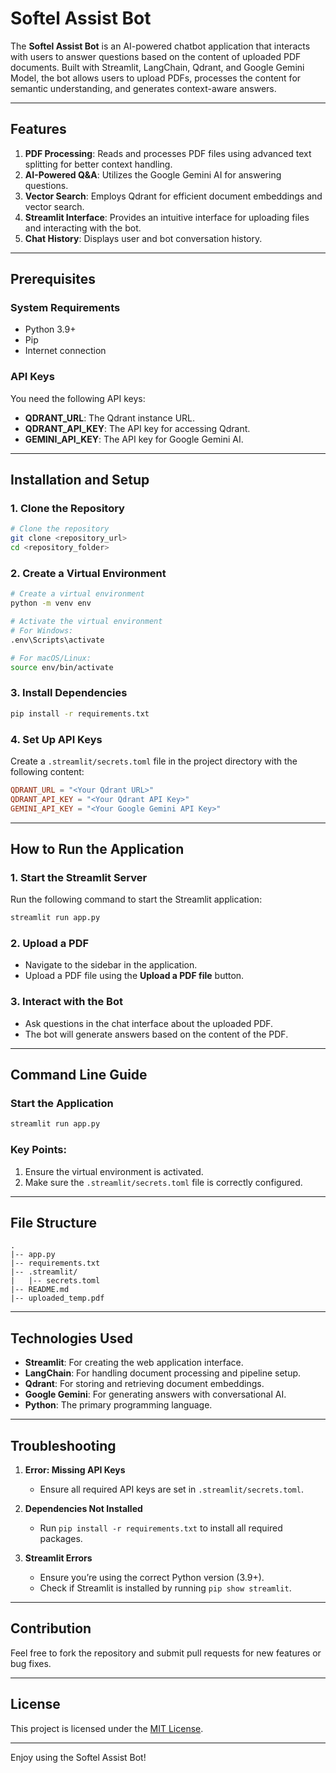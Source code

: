 # Softel Assist Bot

The **Softel Assist Bot** is an AI-powered chatbot application that interacts with users to answer questions based on the content of uploaded PDF documents. Built with Streamlit, LangChain, Qdrant, and Google Gemini Model, the bot allows users to upload PDFs, processes the content for semantic understanding, and generates context-aware answers.

---

## Features

1. **PDF Processing**: Reads and processes PDF files using advanced text splitting for better context handling.
2. **AI-Powered Q&A**: Utilizes the Google Gemini AI for answering questions.
3. **Vector Search**: Employs Qdrant for efficient document embeddings and vector search.
4. **Streamlit Interface**: Provides an intuitive interface for uploading files and interacting with the bot.
5. **Chat History**: Displays user and bot conversation history.

---

## Prerequisites

### System Requirements
- Python 3.9+
- Pip
- Internet connection

### API Keys
You need the following API keys:
- **QDRANT_URL**: The Qdrant instance URL.
- **QDRANT_API_KEY**: The API key for accessing Qdrant.
- **GEMINI_API_KEY**: The API key for Google Gemini AI.

---

## Installation and Setup

### 1. Clone the Repository
```bash
# Clone the repository
git clone <repository_url>
cd <repository_folder>
```

### 2. Create a Virtual Environment
```bash
# Create a virtual environment
python -m venv env

# Activate the virtual environment
# For Windows:
.env\Scripts\activate

# For macOS/Linux:
source env/bin/activate
```

### 3. Install Dependencies
```bash
pip install -r requirements.txt
```

### 4. Set Up API Keys
Create a `.streamlit/secrets.toml` file in the project directory with the following content:
```toml
QDRANT_URL = "<Your Qdrant URL>"
QDRANT_API_KEY = "<Your Qdrant API Key>"
GEMINI_API_KEY = "<Your Google Gemini API Key>"
```

---

## How to Run the Application

### 1. Start the Streamlit Server
Run the following command to start the Streamlit application:
```bash
streamlit run app.py
```

### 2. Upload a PDF
- Navigate to the sidebar in the application.
- Upload a PDF file using the **Upload a PDF file** button.

### 3. Interact with the Bot
- Ask questions in the chat interface about the uploaded PDF.
- The bot will generate answers based on the content of the PDF.

---

## Command Line Guide

### Start the Application
```bash
streamlit run app.py
```

### Key Points:
1. Ensure the virtual environment is activated.
2. Make sure the `.streamlit/secrets.toml` file is correctly configured.

---

## File Structure
```
.
|-- app.py
|-- requirements.txt
|-- .streamlit/
|   |-- secrets.toml
|-- README.md
|-- uploaded_temp.pdf
```

---

## Technologies Used

- **Streamlit**: For creating the web application interface.
- **LangChain**: For handling document processing and pipeline setup.
- **Qdrant**: For storing and retrieving document embeddings.
- **Google Gemini**: For generating answers with conversational AI.
- **Python**: The primary programming language.

---

## Troubleshooting

1. **Error: Missing API Keys**
   - Ensure all required API keys are set in `.streamlit/secrets.toml`.

2. **Dependencies Not Installed**
   - Run `pip install -r requirements.txt` to install all required packages.

3. **Streamlit Errors**
   - Ensure you’re using the correct Python version (3.9+).
   - Check if Streamlit is installed by running `pip show streamlit`.

---

## Contribution
Feel free to fork the repository and submit pull requests for new features or bug fixes.

---

## License
This project is licensed under the [MIT License](LICENSE).

---

Enjoy using the Softel Assist Bot!


